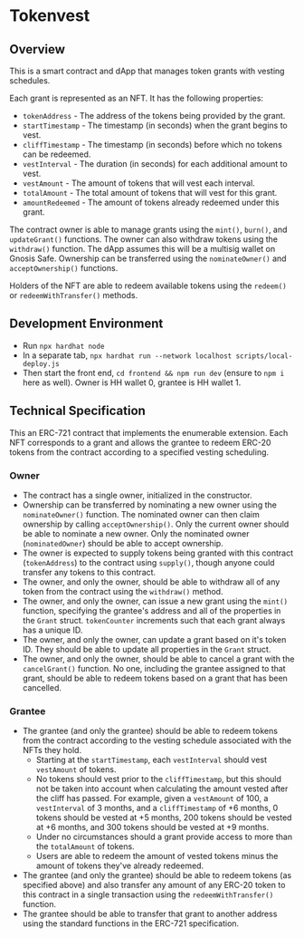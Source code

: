 # Tokenvest

## Overview

This is a smart contract and dApp that manages token grants with vesting schedules.

Each grant is represented as an NFT. It has the following properties:

- `tokenAddress` - The address of the tokens being provided by the grant.
- `startTimestamp` - The timestamp (in seconds) when the grant begins to vest.
- `cliffTimestamp` - The timestamp (in seconds) before which no tokens can be redeemed.
- `vestInterval` - The duration (in seconds) for each additional amount to vest.
- `vestAmount` - The amount of tokens that will vest each interval.
- `totalAmount` - The total amount of tokens that will vest for this grant.
- `amountRedeemed` - The amount of tokens already redeemed under this grant.

The contract owner is able to manage grants using the `mint()`, `burn()`, and `updateGrant()` functions. The owner can also withdraw tokens using the `withdraw()` function. The dApp assumes this will be a multisig wallet on Gnosis Safe. Ownership can be transferred using the `nominateOwner()` and `acceptOwnership()` functions.

Holders of the NFT are able to redeem available tokens using the `redeem()` or `redeemWithTransfer()` methods.

## Development Environment

- Run `npx hardhat node`
- In a separate tab, `npx hardhat run --network localhost scripts/local-deploy.js`
- Then start the front end, `cd frontend && npm run dev` (ensure to `npm i` here as well). Owner is HH wallet 0, grantee is HH wallet 1.

## Technical Specification

This an ERC-721 contract that implements the enumerable extension. Each NFT corresponds to a grant and allows the grantee to redeem ERC-20 tokens from the contract according to a specified vesting scheduling.

### Owner

- The contract has a single owner, initialized in the constructor.
- Ownership can be transferred by nominating a new owner using the `nominateOwner()` function. The nominated owner can then claim ownership by calling `acceptOwnership()`. Only the current owner should be able to nominate a new owner. Only the nominated owner (`nominatedOwner`) should be able to accept ownership.
- The owner is expected to supply tokens being granted with this contract (`tokenAddress`) to the contract using `supply()`, though anyone could transfer any tokens to this contract.
- The owner, and only the owner, should be able to withdraw all of any token from the contract using the `withdraw()` method.
- The owner, and only the owner, can issue a new grant using the `mint()` function, specifying the grantee's address and all of the properties in the `Grant` struct. `tokenCounter` increments such that each grant always has a unique ID.
- The owner, and only the owner, can update a grant based on it's token ID. They should be able to update all properties in the `Grant` struct.
- The owner, and only the owner, should be able to cancel a grant with the `cancelGrant()` function. No one, including the grantee assigned to that grant, should be able to redeem tokens based on a grant that has been cancelled.

### Grantee

- The grantee (and only the grantee) should be able to redeem tokens from the contract according to the vesting schedule associated with the NFTs they hold.
  - Starting at the `startTimestamp`, each `vestInterval` should vest `vestAmount` of tokens.
  - No tokens should vest prior to the `cliffTimestamp`, but this should not be taken into account when calculating the amount vested after the cliff has passed. For example, given a `vestAmount` of 100, a `vestInterval` of 3 months, and a `cliffTimestamp` of +6 months, 0 tokens should be vested at +5 months, 200 tokens should be vested at +6 months, and 300 tokens should be vested at +9 months.
  - Under no circumstances should a grant provide access to more than the `totalAmount` of tokens.
  - Users are able to redeem the amount of vested tokens minus the amount of tokens they've already redeemed.
- The grantee (and only the grantee) should be able to redeem tokens (as specified above) and also transfer any amount of any ERC-20 token to this contract in a single transaction using the `redeemWithTransfer()` function.
- The grantee should be able to transfer that grant to another address using the standard functions in the ERC-721 specification.
